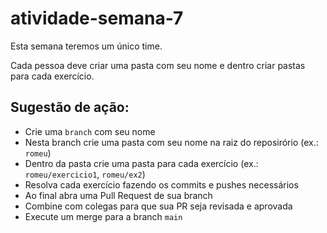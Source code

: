 # atividade-semana-7

Esta semana teremos um único time.

Cada pessoa deve criar uma pasta com seu nome e dentro criar pastas para cada exercício.

## Sugestão de ação:
- Crie uma `branch` com seu nome
- Nesta branch crie uma pasta com seu nome na raiz do reposirório (ex.: `romeu`)
- Dentro da pasta crie uma pasta para cada exercício (ex.: `romeu/exercicio1`, `romeu/ex2`)
- Resolva cada exercício fazendo os commits e pushes necessários
- Ao final abra uma Pull Request de sua branch
- Combine com colegas para que sua PR seja revisada e aprovada
- Execute um merge para a branch `main`
